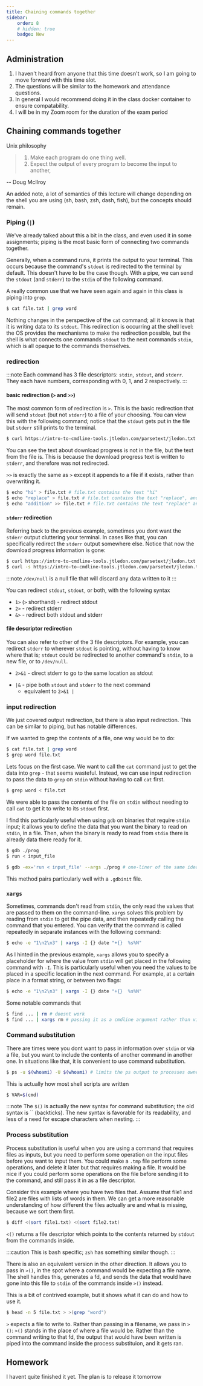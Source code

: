 ```yaml
---
title: Chaining commands together
sidebar:
    order: 8
    # hidden: true
    badge: New
---
```


## Administration

1) I haven't heard from anyone that this time doesn't work, so I am going to move forward with this time slot.
2) The questions will be similar to the homework and attendance questions.
3) In general I would recommend doing it in the class docker container to ensure compatability.
4) I will be in my Zoom room for the duration of the exam period

## Chaining commands together

Unix philosophy
> 1. Make each program do one thing well.
> 2. Expect the output of every program to become the input to another,

-- Doug McIlroy

An added note, a lot of semantics of this lecture will change depending on the shell you are using (sh, bash, zsh, dash, fish), but the concepts should remain.

### Piping (`|`)

We've already talked about this a bit in the class, and even used it in some assignments; piping is the most basic form of connecting two commands together.

Generally, when a command runs, it prints the output to your terminal. This occurs because the command's `stdout` is redirected to the terminal by default. This doesn't have to be the case though. With a pipe, we can send the `stdout` (and `stderr`) to the `stdin` of the following command.

A really common use that we have seen again and again in this class is piping into `grep`.
```bash
$ cat file.txt | grep word
```
Nothing changes in the perspective of the `cat` command; all it knows is that it is writing data to its `stdout`. This redirection is occurring at the shell level: the OS provides the mechanisms to make the redirection possible, but the shell is what connects one commands `stdout` to the next commands `stdin`, which is all opaque to the commands themselves.

### redirection

:::note
Each command has 3 file descriptors: `stdin`, `stdout`, and `stderr`. They each have numbers, corresponding with 0, 1, and 2 respectively.
:::

#### basic redirection (`>` and `>>`)
The most common form of redirection is `>`. This is the basic redirection that will send `stdout` (but not `stderr`) to a file of your choosing. You can view this with the following command; notice that the `stdout` gets put in the file but `stderr` still prints to the terminal.
```bash
$ curl https://intro-to-cmdline-tools.jtledon.com/parsetext/jledon.txt > only-stdin.txt
```
You can see the text about download progress is not in the file, but the text from the file is. This is because the download progress text is written to `stderr`, and therefore was not redirected.

`>>` is exactly the same as `>` except it appends to a file if it exists, rather than overwriting it.
```bash
$ echo "hi" > file.txt # file.txt contains the text "hi"
$ echo "replace" > file.txt # file.txt contains the text "replace", and nothing else
$ echo "addition" >> file.txt # file.txt contains the text "replace" and "addition"
```

#### `stderr` redirection

Referring back to the previous example, sometimes you dont want the `stderr` output cluttering your terminal. In cases like that, you can specifically redirect the `stderr` output somewhere else. Notice that now the download progress information is gone:
```bash
$ curl https://intro-to-cmdline-tools.jtledon.com/parsetext/jledon.txt 2> /dev/null > only-stdin.txt
$ curl -s https://intro-to-cmdline-tools.jtledon.com/parsetext/jledon.txt > only-stdin.txt # curl's -s flag also helps with this
```

:::note
`/dev/null` is a null file that will discard any data written to it
:::

You can redirect `stdout`, `stdout`, or both, with the following syntax
* `1>` (`>` shorthand) - redirect stdout
* `2>` - redirect stderr
* `&>` - redirect both stdout and stderr

#### file descriptor redirection

You can also refer to other of the 3 file descriptors. For example, you can redirect `stderr` to wherever `stdout` is pointing, without having to know where that is; `stdout` could be redirected to another command's `stdin`, to a new file, or to `/dev/null`.

* `2>&1` - direct stderr to go to the same location as stdout
<!--
    - `&1` is referring to the location of the file-descriptor 1, which is `stdout`.
        - `2>1` would write `stderr` to a file named "1"
    - be careful with this
    - `echo "hi" > file.txt 2>&1` works file because stdout was redirected first
    - `echo "hi" 2>&1 > file.txt ` wont work because stdout was still pointing to terminal output buffer when redirecting stderr
    - https://phoenixnap.com/kb/bash-redirect-stderr-to-stdout#:~:text=examples%20of%20stdout.-,Redirecting%20stdout%20and%20stderr,represents%20the%20file%20descriptor%20number.
-->
* `|&` - pipe both `stdout` and `stderr` to the next command
    - equivalent to `2>&1 |`
    <!-- - https://stackoverflow.com/questions/35384999/what-does-mean-in-bash -->

### input redirection

We just covered output redirection, but there is also input redirection. This can be similar to piping, but has notable differences.

If we wanted to grep the contents of a file, one way would be to do:
```bash
$ cat file.txt | grep word
$ grep word file.txt
```

Lets focus on the first case. We want to call the `cat` command just to get the data into `grep` - that seems wasteful. Instead, we can use input redirection to pass the data to `grep` on `stdin` without having to call `cat` first.
```bash
$ grep word < file.txt
```
We were able to pass the contents of the file on `stdin` without needing to call `cat` to get it to write to its `stdout` first.

I find this particularly useful when using `gdb` on binaries that require `stdin` input; it allows you to define the data that you want the binary to read on `stdin`, in a file. Then, when the binary is ready to read from `stdin` there is already data there ready for it.
```bash
$ gdb ./prog
$ run < input_file

$ gdb -ex='run < input_file' --args ./prog # one-liner of the same idea
```
This method pairs particularly well with a `.gdbinit` file.

<!-- what is `<<<` -->

### `xargs`

Sometimes, commands don't read from `stdin`, the only read the values that are passed to them on the command-line. `xargs` solves this problem by reading from `stdin` to get the pipe data, and then repeatedly calling the command that you entered. You can verify that the command is called repeatedly in separate instances with the following command:
```bash
$ echo -e "1\n2\n3" | xargs -I {} date "+{}  %s%N"
```

As I hinted in the previous example, `xargs` allows you to specify a placeholder for where the value from `stdin` will get placed in the following command with `-I`. This is particularly useful when you need the values to be placed in a specific location in the next command. For example, at a certain place in a format string, or between two flags:
```bash
$ echo -e "1\n2\n3" | xargs -I {} date "+{}  %s%N"
```

Some notable commands that
```bash
$ find ... | rm # doesnt work
$ find ... | xargs rm # passing it as a cmdline argument rather than via stdin
```

### Command substitution

There are times were you dont want to pass in information over `stdin` or via a file, but you want to include the contents of another command in another one. In situations like that, it is convenient to use command substitution.
```bash
$ ps -u $(whoami) -U $(whoami) # limits the ps output to processes owned by the current user
```

This is actually how most shell scripts are written
```bash
$ VAR=$(cmd)
```

:::note
The `$()` is actually the new syntax for command substitution; the old syntax is `` (backticks). The new syntax is favorable for its readability, and less of a need for escape characters when nesting.
:::

### Process substitution
<!-- Used when you want to run a command and send that commands output into another
But that second command doesnt take input from stdin so you cant use pipes (|) or input redirection (<), only from files
You could just run the command, and redirect the output to a .tmp file, but then you have to make a file
Instead, you can use process substitution ( <() ), which runs the command and acts as a fd
```bash
$ sort -u <(cat file1 file2) # combine file1 and file2 into a singular file, sort them and remove dups
``` -->

Process substitution is useful when you are using a command that requires files as inputs, but you need to perform some operation on the input files before you want to input them. You could make a `.tmp` file perform some operations, and delete it later but that requires making a file. It would be nice if you could perform some operations on the file before sending it to the command, and still pass it in as a file descriptor.

Consider this example where you have two files that. Assume that file1 and file2 are files with lists of words in them. We can get a more reasonable understanding of how different the files actually are and what is missing, because we sort them first.
```bash
$ diff <(sort file1.txt) <(sort file2.txt)
```
`<()` returns a file descriptor which points to the contents returned by `stdout` from the commands inside.

:::caution
This is bash specific; `zsh` has something similar though.
:::


There is also an equivalent version in the other direction. It allows you to pass in `>()`, in the spot where a command would be expecting a file name. The shell handles this, generates a fd, and sends the data that would have gone into this file to `stdin` of the commands inside `>()` instead.

This is a bit of contrived example, but it shows what it can do and how to use it.
```bash
$ head -n 5 file.txt > >(grep "word")
```
`>` expects a file to write to. Rather than passing in a filename, we pass in `>()`: `>()` stands in the place of where a file would be. Rather than the command writing to that fd, the output that would have been written is piped into the command inside the process substituion, and it gets ran.

<!-- signals
error / return codes -->

## Homework

I havent quite finished it yet. The plan is to release it tomorrow

<!-- make a pipeline that reads from a file, sorts it based on the most common words, and writes to stdout all the (now sorted) words. In this pipeline, any words that have a count >= 10 should be printed to stdout in red.

you need to use input redirection, pipes, and process substitution in your pipeline

look into ascii escape codes (give example of a basic echo)
look into `sort` and `uniq` commands
not allowed to use `awk`


maybe sort only the stderr data?? -->
